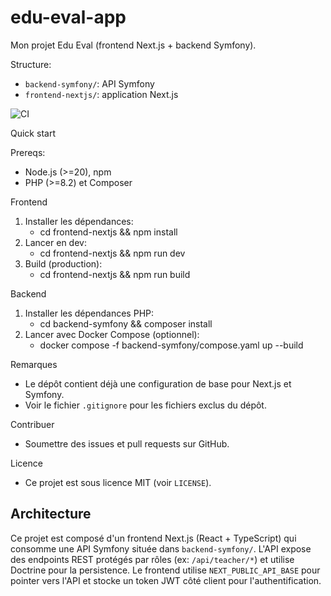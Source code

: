 # edu-eval-app

Mon projet Edu Eval (frontend Next.js + backend Symfony).

Structure:
- `backend-symfony/`: API Symfony
- `frontend-nextjs/`: application Next.js

![CI](https://github.com/Saimperfile80/edu-eval-app/actions/workflows/ci.yml/badge.svg)

Quick start

Prereqs:
- Node.js (>=20), npm
- PHP (>=8.2) et Composer

Frontend
1. Installer les dépendances:
   - cd frontend-nextjs && npm install
2. Lancer en dev:
   - cd frontend-nextjs && npm run dev
3. Build (production):
   - cd frontend-nextjs && npm run build

Backend
1. Installer les dépendances PHP:
   - cd backend-symfony && composer install
2. Lancer avec Docker Compose (optionnel):
   - docker compose -f backend-symfony/compose.yaml up --build

Remarques
- Le dépôt contient déjà une configuration de base pour Next.js et Symfony.
- Voir le fichier `.gitignore` pour les fichiers exclus du dépôt.

Contribuer
- Soumettre des issues et pull requests sur GitHub.

Licence
- Ce projet est sous licence MIT (voir `LICENSE`).

Architecture
-----------
Ce projet est composé d'un frontend Next.js (React + TypeScript) qui consomme une API Symfony située dans `backend-symfony/`. L'API expose des endpoints REST protégés par rôles (ex: `/api/teacher/*`) et utilise Doctrine pour la persistence. Le frontend utilise `NEXT_PUBLIC_API_BASE` pour pointer vers l'API et stocke un token JWT côté client pour l'authentification.


